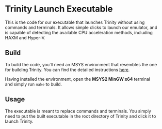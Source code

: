 # Trinity Launch Executable

This is the code for our executable that launches Trinity without using commands and terminals. It allows simple clicks to launch our emulator, and is capable of detecting the available CPU acceleration methods, including HAXM and Hyper-V.

## Build

To build the code, you'll need an MSYS environment that resembles the one for building Trinity. You can find the detailed instructions [here](https://github.com/TrinityEmulator/TrinityEmulator#windows). 

Having installed the environment, open the **MSYS2 MinGW x64** terminal and simply run `make` to build. 

## Usage

The executable is meant to replace commands and terminals. You simply need to put the built executable in the root directory of Trinity and click it to launch Trinity.